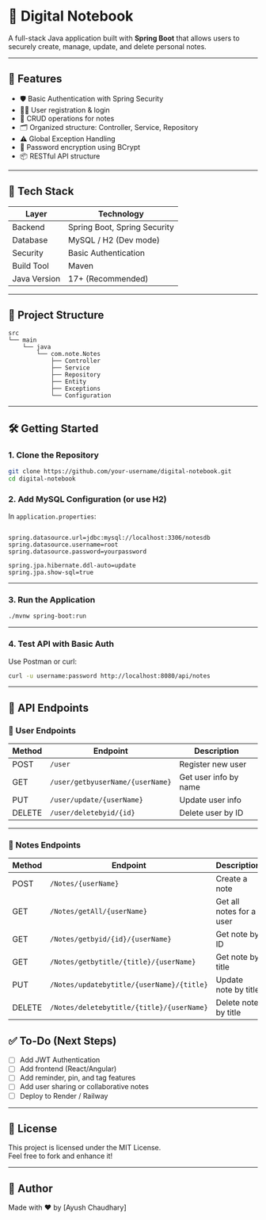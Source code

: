 
# 📝 Digital Notebook

A full-stack Java application built with **Spring Boot** that allows users to securely create, manage, update, and delete personal notes.

---

## 🚀 Features

- 🛡️ Basic Authentication with Spring Security
- 🧑‍💼 User registration & login
- 📝 CRUD operations for notes
- 🗂 Organized structure: Controller, Service, Repository
- ⚠️ Global Exception Handling
- 🔐 Password encryption using BCrypt
- 📦 RESTful API structure

---

## 🧰 Tech Stack

| Layer        | Technology            |
|--------------|------------------------|
| Backend      | Spring Boot, Spring Security |
| Database     | MySQL / H2 (Dev mode)       |
| Security     | Basic Authentication        |
| Build Tool   | Maven                      |
| Java Version | 17+ (Recommended)           |

---

## 📁 Project Structure

```
src
└── main
    └── java
        └── com.note.Notes
            ├── Controller
            ├── Service
            ├── Repository
            ├── Entity
            ├── Exceptions
            └── Configuration
```

---

## 🛠️ Getting Started

### 1. Clone the Repository

```bash
git clone https://github.com/your-username/digital-notebook.git
cd digital-notebook
```

### 2. Add MySQL Configuration (or use H2)

In `application.properties`:

```properties

spring.datasource.url=jdbc:mysql://localhost:3306/notesdb
spring.datasource.username=root
spring.datasource.password=yourpassword

spring.jpa.hibernate.ddl-auto=update
spring.jpa.show-sql=true
```



---

### 3. Run the Application

```bash
./mvnw spring-boot:run
```

---

### 4. Test API with Basic Auth

Use Postman or curl:

```bash
curl -u username:password http://localhost:8080/api/notes
```

---
## 🧪 API Endpoints

### 🧑 User Endpoints

| Method | Endpoint                         | Description             |
|--------|----------------------------------|-------------------------|
| POST   | `/user`                          | Register new user       |
| GET    | `/user/getbyuserName/{userName}` | Get user info by name   |
| PUT    | `/user/update/{userName}`        | Update user info        |
| DELETE | `/user/deletebyid/{id}`          | Delete user by ID       |

---

### 📝 Notes Endpoints

| Method | Endpoint                                      | Description                |
|--------|-----------------------------------------------|----------------------------|
| POST   | `/Notes/{userName}`                           | Create a note              |
| GET    | `/Notes/getAll/{userName}`                    | Get all notes for a user   |
| GET    | `/Notes/getbyid/{id}/{userName}`              | Get note by ID             |
| GET    | `/Notes/getbytitle/{title}/{userName}`        | Get note by title          |
| PUT    | `/Notes/updatebytitle/{userName}/{title}`     | Update note by title       |
| DELETE | `/Notes/deletebytitle/{title}/{userName}`     | Delete note by title       |


## ✅ To-Do (Next Steps)

- [ ] Add JWT Authentication
- [ ] Add frontend (React/Angular)
- [ ] Add reminder, pin, and tag features
- [ ] Add user sharing or collaborative notes
- [ ] Deploy to Render / Railway

---

## 📜 License

This project is licensed under the MIT License.  
Feel free to fork and enhance it!

---

## 🙌 Author

Made with ❤️ by [Ayush Chaudhary]
